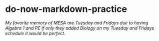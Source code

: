 # do-now-markdown-practice

*My favorite memory of MESA are Tuesday and Fridays due to having Algebra 1 and PE if only they added Biology on my Tuesday and Fridays schedule it would be perfect.*